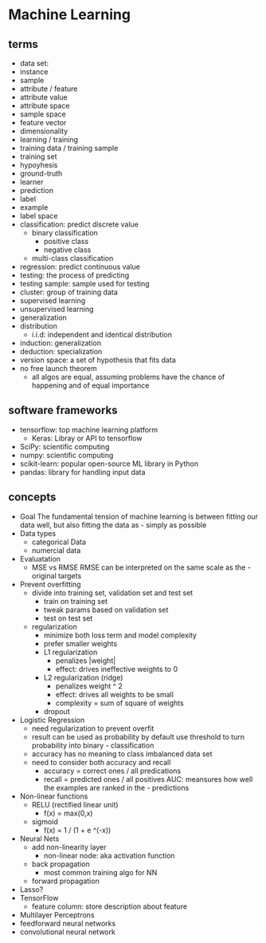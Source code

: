 # Machine Learning

## terms
- data set:
- instance
- sample
- attribute / feature
- attribute value
- attribute space
- sample space
- feature vector
- dimensionality
- learning / training
- training data / training sample
- training set
- hypoyhesis
- ground-truth
- learner
- prediction
- label
- example
- label space
- classification: predict discrete value
  - binary classification
    - positive class
    - negative class
  - multi-class classification
- regression: predict continuous value
- testing: the process of predicting
- testing sample: sample used for testing
- cluster: group of training data
- supervised learning
- unsupervised learning
- generalization
- distribution
  - i.i.d: independent and identical distribution
- induction: generalization
- deduction: specialization
- version space: a set of hypothesis that fits data
- no free launch theorem
  - all algos are equal, assuming problems have the chance of happening and of equal importance




## software frameworks
- tensorflow: top machine learning platform
  - Keras: Libray or API to tensorflow
- SciPy: scientific computing
- numpy: scientific computing
- scikit-learn:  popular open-source ML library in Python
- pandas: library for handling input data

## concepts
- Goal
  The fundamental tension of machine learning is between fitting our data well, but also fitting the data as - simply as possible
- Data types
  - categorical Data
  - numercial data
- Evaluatation
   - MSE vs RMSE
    RMSE can be interpreted on the same scale as the - original targets
- Prevent overfitting
  - divide into training set, validation set and test set
    - train on training set
    - tweak params based on validation set
    - test on test set
  - regularization
    - minimize both loss term and model complexity
    - prefer smaller weights
    - L1 regularization
      - penalizes |weight|
      - effect: drives ineffective weights to 0
    - L2 regularization (ridge)
      - penalizes weight ^ 2
      - effect: drives all weights to be small
      - complexity = sum of square of weights
    - dropout
- Logistic Regression
  - need regularization to prevent overfit
  - result can be used as probability by default
  use threshold to turn probability into binary - classification
  - accuracy has no meaning to class imbalanced data set
  - need to consider both accuracy and recall
    - accuracy = correct ones / all predications
    - recall = predicted ones / all positives
  AUC: meansures how well the examples are ranked in the - predictions
- Non-linear functions
  - RELU (rectified linear unit)
    - f(x) = max(0,x)
  - sigmoid
    - f(x) = 1 / (1 + e ^(-x))
- Neural Nets
  - add non-linearity layer
    - non-linear node: aka activation function
  - back propagation
    - most common training algo for NN
  - forward propagation
- Lasso?
- TensorFlow
  - feature column: store description about feature
- Multilayer Perceptrons
- feedforward neural networks
- convolutional neural network
